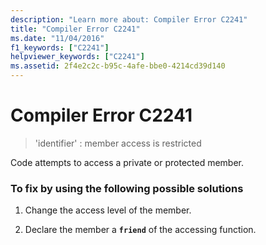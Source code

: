 ```yaml
---
description: "Learn more about: Compiler Error C2241"
title: "Compiler Error C2241"
ms.date: "11/04/2016"
f1_keywords: ["C2241"]
helpviewer_keywords: ["C2241"]
ms.assetid: 2f4e2c2c-b95c-4afe-bbe0-4214cd39d140
---
```

# Compiler Error C2241

> 'identifier' : member access is restricted

Code attempts to access a private or protected member.

### To fix by using the following possible solutions

1. Change the access level of the member.

1. Declare the member a **`friend`** of the accessing function.
